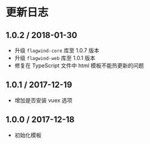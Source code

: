 # 更新日志

## 1.0.2 / 2018-01-30

- 升级 `flagwind-core` 库至 1.0.7 版本
- 升级 `flagwind-web` 库至 1.0.1 版本
- 修复在 TypeScript 文件中 html 模板不能热更新的问题

## 1.0.1 / 2017-12-19

- 增加是否安装 vuex 选项

## 1.0.0 / 2017-12-18

- 初始化模板